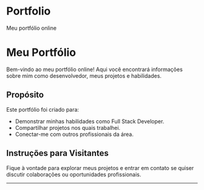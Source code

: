 # Portfolio
Meu portfólio online
# Meu Portfólio

Bem-vindo ao meu portfólio online! Aqui você encontrará informações sobre mim como desenvolvedor, meus projetos e habilidades.

## Propósito

Este portfólio foi criado para:

- Demonstrar minhas habilidades como Full Stack Developer.
- Compartilhar projetos nos quais trabalhei.
- Conectar-me com outros profissionais da área.

## Instruções para Visitantes

Fique à vontade para explorar meus projetos e entrar em contato se quiser discutir colaborações ou oportunidades profissionais.

---

